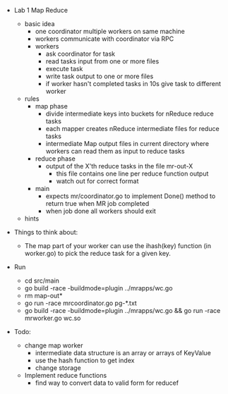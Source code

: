 - Lab 1 Map Reduce
	- basic idea
		- one coordinator multiple workers on same machine
		- workers communicate with coordinator via RPC
		- workers
			- ask coordinator for task
			- read tasks input from one or more files
			- execute task
			- write task output to one or more files
			- if worker hasn't completed tasks in 10s give task to different worker
	- rules
		- map phase
			- divide intermediate keys into buckets for nReduce reduce tasks
			- each mapper creates nReduce intermediate files for reduce tasks
			- intermediate Map output files in current directory where workers can read them as input to reduce tasks
		- reduce phase
			- output of the X'th reduce tasks in the file mr-out-X
				- this file contains one line per reduce function output
				- watch out for correct format
		- main
			- expects mr/coordinator.go to implement Done() method to return true when MR job completed
			- when job done all workers should exit
	- hints

- Things to think about:
 	- The map part of your worker can use the ihash(key) function (in worker.go) to pick the reduce task for a given key.

- Run
	- cd src/main
	- go build -race -buildmode=plugin ../mrapps/wc.go
	- rm map-out*
	- go run -race mrcoordinator.go pg-*.txt
	- go build -race -buildmode=plugin ../mrapps/wc.go && go run -race mrworker.go wc.so


- Todo:
	- change map worker
		- intermediate data structure is an array or arrays of KeyValue
		- use the hash function to get index
		- change storage 
	- Implement reduce functions
		- find way to convert data to valid form for reducef


